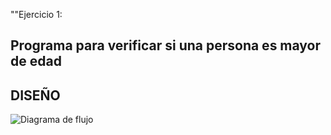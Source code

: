 ""Ejercicio 1:

## Programa para verificar si una persona es mayor de edad

## DISEÑO

![Diagrama de flujo](diagrama.png "Diagrama de flujo")